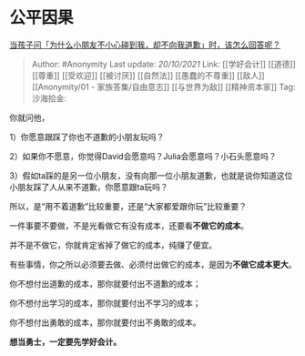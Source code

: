 # 公平因果
[当孩子问「为什么小朋友不小心碰到我，却不向我道歉」时，该怎么回答呢？](https://www.zhihu.com/question/468899632/answer/2173849616)

> Author: #Anonymity
> Last update: *20/10/2021*
> Link: [[学好会计]] [[道德]] [[尊重]] [[受欢迎]] [[被讨厌]] [[自然法]] [[愚蠢的不尊重]] [[敌人]] [[Anonymity/01 - 家族答集/自由意志]] [[与世界为敌]] [[精神资本家]]
> Tag:
> 沙海拾金:

你就问他，

1）你愿意跟踩了你也不道歉的小朋友玩吗？

2）如果你不愿意，你觉得David会愿意吗？Julia会愿意吗？小石头愿意吗？

3）假如ta踩的是另一位小朋友，没有向那一位小朋友道歉，也就是说你知道这位小朋友踩了人从来不道歉，你愿意跟ta玩吗？

所以，是“用不着道歉”比较重要，还是“大家都爱跟你玩”比较重要？

一件事要不要做，不是光看做它有没有成本，还要看**不做它的成本**。

并不是不做它，你就肯定省掉了做它的成本，纯赚了便宜。

有些事情，你之所以必须要去做、必须付出做它的成本，是因为**不做它成本更大**。

你不想付出道歉的成本，那你就要付出不道歉的成本；

你不想付出学习的成本，那你就要付出不学习的成本；

你不想付出勇敢的成本，那你就要付出不勇敢的成本。

**想当勇士，一定要先学好会计。**
